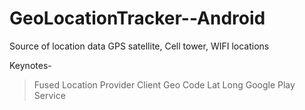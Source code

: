 # GeoLocationTracker--Android
Source of location data 
GPS satellite, Cell tower, WIFI locations

Keynotes-
> Fused Location Provider Client
> Geo Code
> Lat Long
> Google Play Service 

